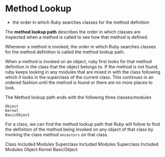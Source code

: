 # Method Lookup

- the order in which Ruby searches classes for the method definition

The **method lookup path** describes the order in which classes are inspected when a method is called to see how that method is defined.

Whenever a method is invoked, the order in which Ruby searches classes for the method definition is called the method lookup path.

When a method is invoked on an object, ruby first looks for that method definition in the class that the object belongs to. If the method is not found, ruby keeps looking in any modules that are mixed in with the class following which it looks in the superclass of the current class. This continues in an ordered fashion until the method is found or there are no more places to look. 

The Method lookup path ends with the following three classes/modules

```
Object
Kernel
BasicObject
```

For a class, we can find the method lookup path that Ruby will follow to find the definition of the method being invoked on any object of that class by invoking the class method `ancestors` on that class.

Class
Included Modules
Superclass
Included Modules
Superclass
Included Modules
Object
Kernel
BasicObject

 
